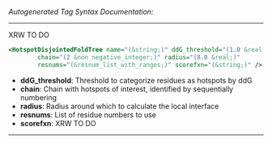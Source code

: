 <!-- THIS IS AN AUTOGENERATED FILE: Don't edit it directly, instead change the schema definition in the code itself. -->

_Autogenerated Tag Syntax Documentation:_

---
XRW TO DO

```xml
<HotspotDisjointedFoldTree name="(&string;)" ddG_threshold="(1.0 &real;)"
        chain="(2 &non_negative_integer;)" radius="(8.0 &real;)"
        resnums="(&resnum_list_with_ranges;)" scorefxn="(&string;)" />
```

-   **ddG_threshold**: Threshold to categorize residues as hotspots by ddG
-   **chain**: Chain with hotspots of interest, identified by sequentially numbering
-   **radius**: Radius around which to calculate the local interface
-   **resnums**: List of residue numbers to use
-   **scorefxn**: XRW TO DO

---
